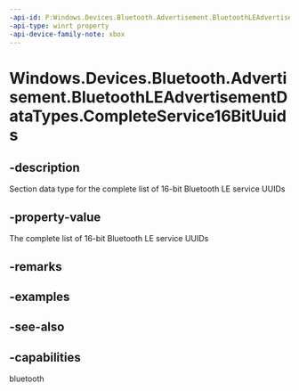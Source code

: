 ```yaml
---
-api-id: P:Windows.Devices.Bluetooth.Advertisement.BluetoothLEAdvertisementDataTypes.CompleteService16BitUuids
-api-type: winrt property
-api-device-family-note: xbox
---
```


<!-- Property syntax
public byte CompleteService16BitUuids { get; }
-->

# Windows.Devices.Bluetooth.Advertisement.BluetoothLEAdvertisementDataTypes.CompleteService16BitUuids

## -description
Section data type for the complete list of 16-bit Bluetooth LE service UUIDs

## -property-value
The complete list of 16-bit Bluetooth LE service UUIDs

## -remarks

## -examples

## -see-also

## -capabilities
bluetooth
